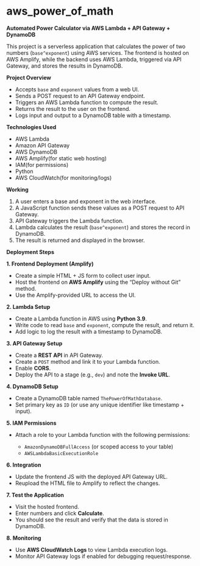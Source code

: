 # aws_power_of_math

**Automated Power Calculator via AWS Lambda + API Gateway + DynamoDB**

This project is a serverless application that calculates the power of two numbers (`base^exponent`) using AWS services. The frontend is hosted on AWS Amplify, while the backend uses AWS Lambda, triggered via API Gateway, and stores the results in DynamoDB.

**Project Overview**
* Accepts `base` and `exponent` values from a web UI.
* Sends a POST request to an API Gateway endpoint.
* Triggers an AWS Lambda function to compute the result.
* Returns the result to the user on the frontend.
* Logs input and output to a DynamoDB table with a timestamp.
 
**Technologies Used**
* AWS Lambda
* Amazon API Gateway
* AWS DynamoDB
* AWS Amplify(for static web hosting)
* IAM(for permissions)
* Python
* AWS CloudWatch(for monitoring/logs)

**Working**
1. A user enters a base and exponent in the web interface.
2. A JavaScript function sends these values as a POST request to API Gateway.
3. API Gateway triggers the Lambda function.
4. Lambda calculates the result (`base^exponent`) and stores the record in DynamoDB.
5. The result is returned and displayed in the browser.
 
**Deployment Steps**

**1. Frontend Deployment (Amplify)**
* Create a simple HTML + JS form to collect user input.
* Host the frontend on **AWS Amplify** using the “Deploy without Git” method.
* Use the Amplify-provided URL to access the UI.

**2. Lambda Setup**
* Create a Lambda function in AWS using **Python 3.9**.
* Write code to read `base` and `exponent`, compute the result, and return it.
* Add logic to log the result with a timestamp to DynamoDB.

**3. API Gateway Setup**
* Create a **REST API** in API Gateway.
* Create a `POST` method and link it to your Lambda function.
* Enable **CORS**.
* Deploy the API to a stage (e.g., `dev`) and note the **Invoke URL**.

**4. DynamoDB Setup**
* Create a DynamoDB table named `ThePowerOfMathDatabase`.
* Set primary key as `ID` (or use any unique identifier like timestamp + input).

**5. IAM Permissions**
* Attach a role to your Lambda function with the following permissions:

  * `AmazonDynamoDBFullAccess` (or scoped access to your table)
  * `AWSLambdaBasicExecutionRole`

**6. Integration**
* Update the frontend JS with the deployed API Gateway URL.
* Reupload the HTML file to Amplify to reflect the changes.

**7. Test the Application**
* Visit the hosted frontend.
* Enter numbers and click **Calculate**.
* You should see the result and verify that the data is stored in DynamoDB.
 
**8. Monitoring**
* Use **AWS CloudWatch Logs** to view Lambda execution logs.
* Monitor API Gateway logs if enabled for debugging request/response.
